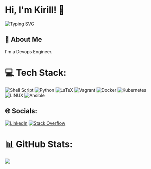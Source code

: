 # Hi, I'm Kirill! 👋
<a href="https://git.io/typing-svg"><img src="https://readme-typing-svg.herokuapp.com?font=Mono&pause=1000&color=000000&random=false&width=369&height=33&lines=kirill%40cicode%3A~%24++git+status" alt="Typing SVG" /></a>

## 🚀 About Me
I'm a Devops Engineer.

# 💻 Tech Stack:
![Shell Script](https://img.shields.io/badge/shell_script-%23121011.svg?style=plastic&logo=gnu-bash&logoColor=white) ![Python](https://img.shields.io/badge/python-3670A0?style=plastic&logo=python&logoColor=ffdd54) ![LaTeX](https://img.shields.io/badge/latex-%23008080.svg?style=plastic&logo=latex&logoColor=white) ![Vagrant](https://img.shields.io/badge/vagrant-%231563FF.svg?style=plastic&logo=vagrant&logoColor=white) ![Docker](https://img.shields.io/badge/docker-%230db7ed.svg?style=plastic&logo=docker&logoColor=white) ![Kubernetes](https://img.shields.io/badge/kubernetes-%23326ce5.svg?style=plastic&logo=kubernetes&logoColor=white) ![LINUX](https://img.shields.io/badge/Linux-FCC624?style=plastic&logo=linux&logoColor=black) ![Ansible](https://img.shields.io/badge/ansible-%231A1918.svg?style=plastic&logo=ansible&logoColor=white)

## 🌐 Socials:
[![LinkedIn](https://img.shields.io/badge/LinkedIn-%230077B5.svg?logo=linkedin&logoColor=white)](https://linkedin.com/in/kirill-devops) [![Stack Overflow](https://img.shields.io/badge/-Stackoverflow-FE7A16?logo=stack-overflow&logoColor=white)](https://stackoverflow.com/users/11130638) 

# 📊 GitHub Stats:
![](https://github-readme-stats.vercel.app/api/top-langs/?username=kdevoops&theme=dark&hide_border=true&include_all_commits=false&count_private=true&layout=compact)
